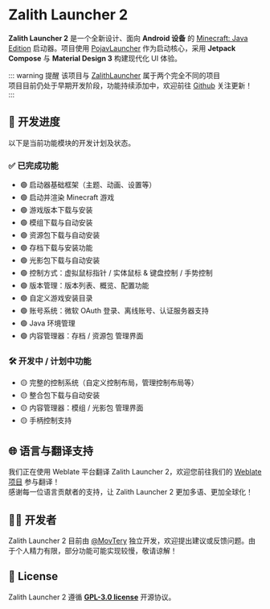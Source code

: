 # Zalith Launcher 2

**Zalith Launcher 2** 是一个全新设计、面向 **Android 设备** 的 [Minecraft: Java Edition](https://www.minecraft.net/) 启动器。项目使用 [PojavLauncher](https://github.com/PojavLauncherTeam/PojavLauncher/tree/v3_openjdk/app_pojavlauncher/src/main/jni) 作为启动核心，采用 **Jetpack Compose** 与 **Material Design 3** 构建现代化 UI 体验。  

::: warning 提醒
该项目与 [ZalithLauncher](/docs/projects/zl1) 属于两个完全不同的项目  
项目目前仍处于早期开发阶段，功能持续添加中，欢迎前往 [Github](https://github.com/ZalithLauncher/ZalithLauncher2) 关注更新！  
:::




## 📅 开发进度

以下是当前功能模块的开发计划及状态。

### ✅ 已完成功能

* 🟢 启动器基础框架（主题、动画、设置等）
* 🟢 启动并渲染 Minecraft 游戏
* 🟢 游戏版本下载与安装
* 🟢 模组下载与自动安装
* 🟢 资源包下载与自动安装
* 🟢 存档下载与安装功能
* 🟢 光影包下载与自动安装
* 🟢 控制方式：虚拟鼠标指针 / 实体鼠标 & 键盘控制 / 手势控制
* 🟢 版本管理：版本列表、概览、配置功能
* 🟢 自定义游戏安装目录
* 🟢 账号系统：微软 OAuth 登录、离线账号、认证服务器支持
* 🟢 Java 环境管理
* 🟢 内容管理器：存档 / 资源包 管理界面

### 🛠️ 开发中 / 计划中功能

* 🟡 完整的控制系统（自定义控制布局，管理控制布局等）
* 🟡 整合包下载与自动安装
* 🟡 内容管理器：模组 / 光影包 管理界面
* 🟡 手柄控制支持



## 🌐 语言与翻译支持

我们正在使用 Weblate 平台翻译 Zalith Launcher 2，欢迎您前往我们的 [Weblate 项目](https://hosted.weblate.org/projects/zalithlauncher2) 参与翻译！  
感谢每一位语言贡献者的支持，让 Zalith Launcher 2 更加多语、更加全球化！




## 👨‍💻 开发者

Zalith Launcher 2 目前由 [@MovTery](https://github.com/MovTery) 独立开发，欢迎提出建议或反馈问题。由于个人精力有限，部分功能可能实现较慢，敬请谅解！





## 📜 License

Zalith Launcher 2 遵循 **[GPL-3.0 license](https://github.com/ZalithLauncher/ZalithLauncher2/blob/main/LICENSE)** 开源协议。